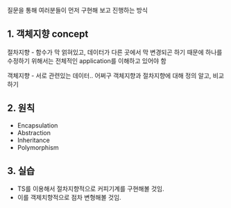 질문을 통해 여러분들이 먼저 구현해 보고 진행하는 방식

## 1. 객체지향 concept

절차지향 - 함수가 막 얽혀있고, 데이터가 다른 곳에서 막 변경되곤 하기 때문에 하나를 수정하기 위해서는 전체적인 application를 이해하고 있어야 함

객체지향 - 서로 관련있는 데이터.. 어쩌구 객체지향과 절차지향에 대해 정의 알고, 비교하기

## 2. 원칙

- Encapsulation
- Abstraction
- Inheritance
- Polymorphism

## 3. 실습

- TS를 이용해서 절차지향적으로 커피기계를 구현해볼 것임.
- 이를 객제치향적으로 점차 변형해볼 것임.
